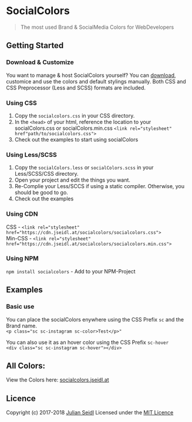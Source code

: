 # SocialColors
> The most used Brand & SocialMedia Colors for WebDevelopers

## Getting Started

### Download & Customize
You want to manage & host SocialColors yourself? You can [download](https://github.com/Thejuse/SocialColors/zipball/master), customice and use the colors and default stylings manually. Both CSS and CSS Preprocessor (Less and SCSS) formats are included.

### Using CSS
1. Copy the `socialcolors.css` in your CSS directory.
2. In the `<head>` of your html, reference the location to your socialColors.css or socialColors.min.css   `<link rel="stylesheet" href"path/to/socialcolors.css">`
3. Check out the examples to start using socialColors

### Using Less/SCSS
1. Copy the `socialColors.less` or `socialColors.scss`  in your Less/SCSS/CSS directory.
2. Open your project and edit the things you want.
3. Re-Complie your Less/SCCS if using a static compiler. Otherwise, you should be good to go.
4. Check out the examples

### Using CDN   
CSS - `<link rel="stylesheet" href="https://cdn.jseidl.at/socialcolors/socialcolors.css">`    
Min-CSS - `<link rel="stylesheet" href="https://cdn.jseidl.at/socialcolors/socialcolors.min.css">` 

### Using NPM
`npm install socialcolors` - Add to your NPM-Project

## Examples

### Basic use


You can place the socialColors enywhere using the CSS Prefix `sc` and the Brand name.   
`<p class="sc sc-instagram sc-color>Test</p>"`

You can also use it as an hover color using the CSS Prefix `sc-hover`   
`<div class="sc sc-instagram sc-hover"></div>`


## All Colors:

View the Colors here: [socialcolors.jseidl.at](https://socialcolors.jseidl.at/)

## Licence
Copyright (c) 2017-2018 [Julian Seidl](https://www.jseidl.at)
Licensed under the [MIT Licence](LICENCE)
